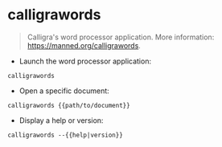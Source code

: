 # calligrawords

> Calligra's word processor application.
> More information: <https://manned.org/calligrawords>.

- Launch the word processor application:

`calligrawords`

- Open a specific document:

`calligrawords {{path/to/document}}`

- Display a help or version:

`calligrawords --{{help|version}}`
